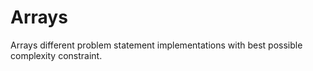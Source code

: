 # Arrays
Arrays different problem statement implementations with best possible complexity constraint.
